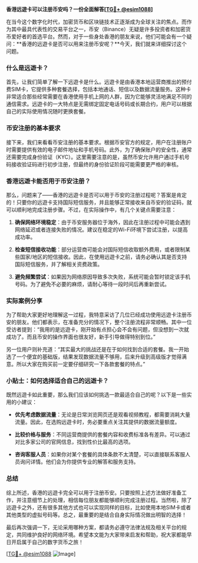 **香港远遊卡可以注册币安吗？一份全面解答[[TG💪+ @esim1088](https://t.me/s/esim1088)]**

在当今这个数字化时代，加密货币和区块链技术正逐渐成为全球关注的焦点。而作为其中最具代表性的交易平台之一，币安（Binance）无疑是许多投资者和加密货币爱好者的首选平台。然而，对于一些身处香港的朋友来说，他们可能会有一个疑问：**香港的远遊卡是否可以用来注册币安呢？**今天，我们就来详细探讨这个问题。

### 什么是远遊卡？

首先，让我们简单了解一下远遊卡是什么。远遊卡是由香港本地运营商推出的预付费SIM卡，它提供多种套餐选择，包括本地通话、短信以及数据流量服务。这种卡非常适合那些经常需要在香港使用手机上网的人群，因为它能够灵活地满足不同的通信需求。远遊卡的一大特点是无需绑定固定电话号码或长期合约，用户可以根据自己的实际使用情况随时更换套餐。

### 币安注册的基本要求

接下来，我们来看看币安注册的基本要求。根据币安官方的规定，用户在注册账户时需要提供有效的电子邮件地址和手机号码。此外，为了确保账户的安全性，通常还需要完成身份验证（KYC）。这里需要注意的是，虽然币安允许用户通过手机号码接收验证码进行初步注册，但最终的身份验证阶段可能需要更严格的审核。

### 香港远遊卡能否用于币安注册？

那么，问题来了——香港的远遊卡是否可以用于币安的注册过程呢？答案是肯定的！只要你的远遊卡支持国际短信服务，并且能够正常接收来自币安的验证码，就可以顺利地完成注册步骤。不过，在实际操作中，有几个关键点需要注意：

1. **确保网络环境稳定**：由于币安服务器位于海外，因此在注册过程中可能会遇到网络延迟或者连接失败的情况。建议在稳定的Wi-Fi环境下尝试注册，以提高成功率。
   
2. **检查短信接收功能**：部分运营商可能会对国际短信收取额外费用，或者限制某些国家/地区的短信接收。因此，在使用远遊卡之前，请务必确认其是否支持国际短信服务，并了解相关资费政策。

3. **避免频繁尝试**：如果因为网络原因导致多次失败，系统可能会暂时锁定该手机号码。为了避免不必要的麻烦，请耐心等待一段时间后再重新尝试。

### 实际案例分享

为了帮助大家更好地理解这一过程，我特意采访了几位已经成功使用远遊卡注册币安的朋友。他们都表示，在准备充分的情况下，整个注册流程非常顺畅。其中一位受访者提到：“我用的是远遊卡，刚开始有点担心会不会有问题，但没想到一次就成功了。而且币安的操作界面也很友好，新手引导做得特别到位。”

另一位用户则补充道：“其实最大的挑战还是在于如何找到合适的套餐。我一开始选了一个便宜的基础版，结果发现数据流量不够用，后来升级到高级版才觉得满意。所以大家在购买前一定要仔细研究一下各款套餐的特点。”

### 小贴士：如何选择适合自己的远遊卡？

既然远遊卡如此重要，那么我们应该如何挑选一款最适合自己的呢？以下是一些实用的小建议：

- **优先考虑数据流量**：无论是日常浏览网页还是观看视频教程，都需要消耗大量流量。因此，在选购远遊卡时，务必要重点关注其提供的数据流量额度。

- **比较价格与服务**：不同运营商提供的套餐内容和收费标准各有差异。可以通过对比多家公司的官网信息，找到性价比最高的选项。

- **咨询客服人员**：如果你对某个套餐的具体条款不太清楚，可以直接联系客服人员询问详情。他们会为你提供专业的解答和服务支持。

### 总结

综上所述，香港的远遊卡完全可以用于注册币安。只要按照上述方法做好准备工作，并注意细节上的处理，相信每位朋友都能够顺利完成注册过程。当然啦，除了远遊卡之外，还有很多其他方式也可以实现同样的目标，比如使用本地SIM卡或者其他类型的虚拟号码等。总之，最重要的是结合自身实际情况做出明智的选择！

最后再次强调一下，无论采用哪种方案，都请务必遵守法律法规及相关平台的规定，共同维护良好的网络环境。希望本文能为大家带来启发和帮助，祝大家都能早日开启属于自己的数字货币之旅！

[[TG💪+ @esim1088](https://t.me/s/esim1088) ![Image](https://i.postimg.cc/4NQfJmqS/Snipaste-2025-05-13-00-14-12.png)]